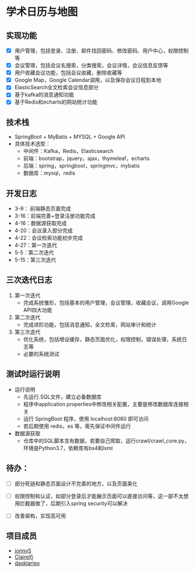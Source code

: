 # 学术日历与地图

## 实现功能

- [x] 用户管理，包括登录、注册、邮件找回密码、修改密码、用户中心，权限控制等
- [x] 会议管理，包括会议名搜索，分类搜索，会议详情，会议信息反馈等
- [x] 用户收藏会议功能，包括会议收藏，删除收藏等
- [x] Google Map，Google Calendar调用，以及保存会议日程到本地
- [x] ElasticSearch全文检索会议信息部分
- [x] 基于kafka的消息通知功能
- [x] 基于Redis和echarts的网站统计功能

## 技术栈

* SpringBoot + MyBatis + MYSQL + Google API
* 具体技术选型：
  * 中间件：Kafka，Redis，Elasticsearch
  * 前端：bootstrap，jquery，ajax，thymeleaf，echarts
  * 后端：spring，springboot，springmvc，mybatis
  * 数据库：mysql，redis



## 开发日志

* 3-9： 前端静态页面完成
* 3-16：前端完善+登录注册功能完成
* 4-16：数据源获取完成
* 4-20：会议录入部分完成
* 4-22：会议检索功能初步完成
* 4-27：第一次迭代
* 5-5：第二次迭代
* 5-15：第三次迭代



## 三次迭代日志

1. 第一次迭代
   * 完成系统雏形，包括基本的用户管理，会议管理，收藏会议，调用Google API四大功能
2. 第二次迭代
   * 完成进阶功能，包括消息通知，全文检索，网站审计和统计
3. 第三次迭代
   * 优化系统，包括增设缓存，静态页面优化，权限控制，错误处理，系统日志等
   * 必要的系统测试



## 测试时运行说明
- 运行说明
  - 先运行.SQL文件，建立必备数据库
  - 程序中application.properties中修改相关配置，主要是修改数据库连接相关
  - 运行 SpringBoot 程序，使用 localhost:8080 即可访问
  - 若后期使用 redis，es 等，需先保证中间件运行
- 数据源获取
  - 仓库中的SQL脚本含有数据，若要自己爬取，运行crawl/crawl_core.py，环境是Python3.7，依赖库有bs4和lxml



## 待办：

- [ ] 部分死链和静态页面设计不完善的地方，以及页面美化
- [ ] 权限控制和认证，如部分登录后才能展示页面可以直接访问等，这一部不太想用拦截器做了，后期引入spring security可以解决
- [ ] 改善架构，实现高可用




## 项目成员

* [jonnyS](https://github.com/JonnyS1226)
* [Clairejfj](https://github.com/Clairejfj)
* [dasklarleo](https://github.com/dasklarleo)

